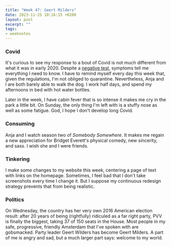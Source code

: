 ```yaml
---
title: "Week 47: Geert Milders"
date: 2023-11-25 10:16:15 +0200
layout: post
excerpt: ""
tags:
- weeknotes
---
```

### Covid
It's curious to see my response to a bout of Covid is not much different from what it was in early 2020. Despite a [negative test](/2023/11/19/week-46), symptoms tell me everything I need to know. I have to remind myself every day this week that, given the regulations, I'm not obliged to quarantine. Nevertheless, Anja and I are both barely able to walk the dog. I work half days, and spend my afternoons in bed with hot water bottles.

Later in the week, I have cabin fever that is so intense it makes me cry in the park a little bit. On Sunday, the only thing I'm left with is a stuffy nose as well as some fatigue. God, I hope I don't develop long Covid.

### Consuming
Anja and I watch season two of _Somebody Somewhere_. It makes me regain a new appreciation for Bridget Everett's physical comedy, new sincerity, and sass. I wish she and I were friends.

### Tinkering
I make some changes to my website this week, centering a page of text with links on the homepage. Sometimes, I feel bad that I don't take screenshots every time I change it. But I suppose my continuous redesign strategy prevents that from being realistic. 

### Politics
On Wednesday, the country has her very own 2016 American election result: after 20 years of being (rightfully) ridiculed as a far right party, PVV is finally the biggest, taking 37 of 150 seats in the House. Most people in my safe, progressive, friendly Amsterdam that I've spoken with are gobsmacked. Party leader Geert Wilders has become Geert Milders. A part of me is angry and sad, but a much larger part says: welcome to my world. 